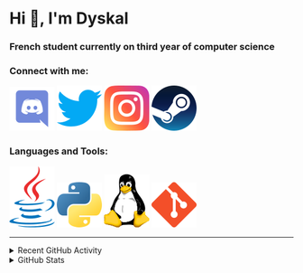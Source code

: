 # Hi 👋, I'm Dyskal

### French student currently on third year of computer science

### Connect with me:

[![Discord](./images/discord.svg "Dyskal#9636")](https://discordapp.com/users/200586202997325824)
[![Twitter](./images/twitter.svg "@dyskal")](https://twitter.com/dyskal)
[![Instagram](./images/insta.svg "@dyskal")](https://instagram.com/dyskal)
[![Steam](./images/steam.svg "dyskal")](https://steamcommunity.com/id/dyskal/)

### Languages and Tools:

[![Java](./images/java.svg)](https://www.oracle.com/java/)
[![Python](./images/python.svg)](https://www.python.org/)
![Linux](./images/linux.svg)
[![Git](./images/git.svg)](https://git-scm.com/)

---

<details>
<summary>Recent GitHub Activity</summary>

<!--START_SECTION:activity-->


1. 💪 Opened PR [#96](https://github.com/kernoeb/PlanningSup/pull/96) in [kernoeb/PlanningSup](https://github.com/kernoeb/PlanningSup)
2. 🗣 Commented on [#87](https://github.com/Dyskal/TwitchPlayerOpener/issues/87) in [Dyskal/TwitchPlayerOpener](https://github.com/Dyskal/TwitchPlayerOpener)
3. 🗣 Commented on [#58](https://github.com/Dyskal/DiscordRP/issues/58) in [Dyskal/DiscordRP](https://github.com/Dyskal/DiscordRP)
4. 🗣 Commented on [#22](https://github.com/Dyskal/AutoQuery/issues/22) in [Dyskal/AutoQuery](https://github.com/Dyskal/AutoQuery)
5. ❌ Closed PR [#22](https://github.com/Dyskal/AutoQuery/pull/22) in [Dyskal/AutoQuery](https://github.com/Dyskal/AutoQuery)
5. 🎉 Merged PR [#16](https://github.com/Dyskal/DiscordRP/pull/16) in [Dyskal/DiscordRP](https://github.com/Dyskal/DiscordRP)
6. 🎉 Merged PR [#17](https://github.com/Dyskal/TwitchPlayerOpener/pull/17) in [Dyskal/TwitchPlayerOpener](https://github.com/Dyskal/TwitchPlayerOpener)

<!--END_SECTION:activity-->

</details>

<details>
<summary>GitHub Stats</summary>

![GitHub Stats](https://github-readme-stats.vercel.app/api/top-langs?username=dyskal&show_icons=true&locale=en&layout=compact&card_width=445&langs_count=10&hide_borders=true)
![GitHub Stats](https://github-readme-stats.vercel.app/api?username=dyskal&show_icons=true&locale=en&include_all_commits=true&hide_borders=true)
</details>

